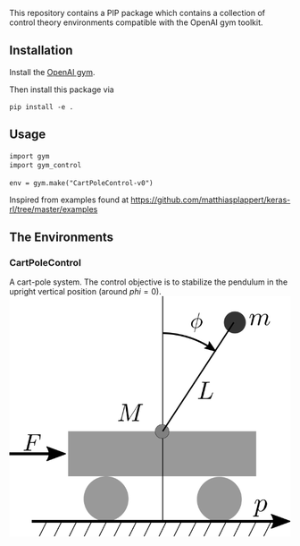 This repository contains a PIP package which contains a collection of control theory environments compatible with the OpenAI gym toolkit.


## Installation

Install the [OpenAI gym](https://gym.openai.com/docs/).

Then install this package via

```
pip install -e .
```

## Usage

```
import gym
import gym_control

env = gym.make("CartPoleControl-v0")
```

Inspired from examples found at https://github.com/matthiasplappert/keras-rl/tree/master/examples


## The Environments

### CartPoleControl

A cart-pole system. The control objective is to stabilize the pendulum in the upright vertical position (around $phi=0$).
![Schematics of the inverted pendulum on a cart.](img/cart_pole.svg)
